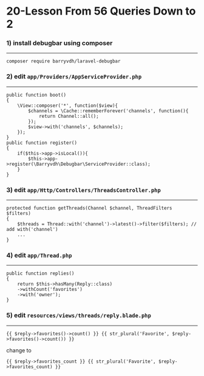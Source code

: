 20-Lesson From 56 Queries Down to 2
===
### 1) install debugbar using composer
---
`composer require barryvdh/laravel-debugbar`

### 2) edit `app/Providers/AppServiceProvider.php`
---
```
public function boot()
{
    \View::composer('*', function($view){
        $channels = \Cache::rememberForever('channels', function(){
            return Channel::all();
        });
        $view->with('channels', $channels);
    });
}
public function register()
{
    if($this->app->isLocal()){
        $this->app->register(\Barryvdh\Debugbar\ServiceProvider::class);
    }
}
```
### 3) edit `app/Http/Controllers/ThreadsController.php`
---
```
protected function getThreads(Channel $channel, ThreadFilters $filters)
{
    $threads = Thread::with('channel')->latest()->filter($filters); // add with('channel')
    ...
}
```
### 4) edit `app/Thread.php`
---
```
public function replies()
{
    return $this->hasMany(Reply::class)
    ->withCount('favorites')
    ->with('owner');
}
```
### 5) edit `resources/views/threads/reply.blade.php`
---
```
{{ $reply->favorites()->count() }} {{ str_plural('Favorite', $reply->favorites()->count()) }}
```
change to
```
{{ $reply->favorites_count }} {{ str_plural('Favorite', $reply->favorites_count) }}
```